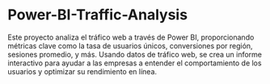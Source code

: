 # Power-BI-Traffic-Analysis
Este proyecto analiza el tráfico web a través de Power BI, proporcionando métricas clave como la tasa de usuarios únicos, conversiones por región, sesiones promedio, y más. Usando datos de tráfico web, se crea un informe interactivo para ayudar a las empresas a entender el comportamiento de los usuarios y optimizar su rendimiento en línea.
